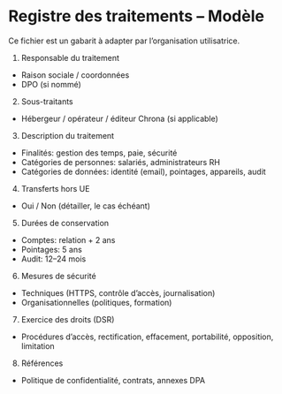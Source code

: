 # Registre des traitements – Modèle

Ce fichier est un gabarit à adapter par l’organisation utilisatrice.

1. Responsable du traitement
- Raison sociale / coordonnées
- DPO (si nommé)

2. Sous-traitants
- Hébergeur / opérateur / éditeur Chrona (si applicable)

3. Description du traitement
- Finalités: gestion des temps, paie, sécurité
- Catégories de personnes: salariés, administrateurs RH
- Catégories de données: identité (email), pointages, appareils, audit

4. Transferts hors UE
- Oui / Non (détailler, le cas échéant)

5. Durées de conservation
- Comptes: relation + 2 ans
- Pointages: 5 ans
- Audit: 12–24 mois

6. Mesures de sécurité
- Techniques (HTTPS, contrôle d’accès, journalisation)
- Organisationnelles (politiques, formation)

7. Exercice des droits (DSR)
- Procédures d’accès, rectification, effacement, portabilité, opposition, limitation

8. Références
- Politique de confidentialité, contrats, annexes DPA

